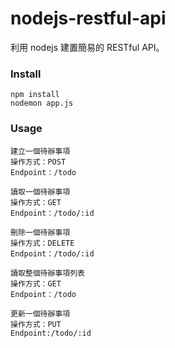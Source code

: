 # nodejs-restful-api
利用 nodejs 建置簡易的 RESTful API。
### Install
```
npm install
nodemon app.js
```
### Usage
```
建立一個待辦事項
操作方式：POST
Endpoint：/todo

讀取一個待辦事項
操作方式：GET
Endpoint：/todo/:id

刪除一個待辦事項
操作方式：DELETE
Endpoint：/todo/:id

讀取整個待辦事項列表
操作方式：GET
Endpoint：/todo

更新一個待辦事項
操作方式：PUT
Endpoint:/todo/:id

```
